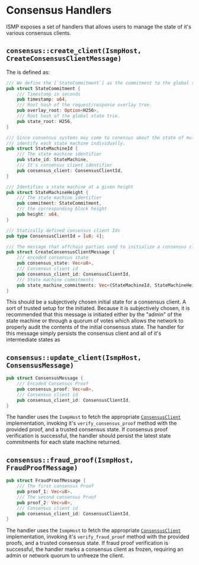 # Consensus Handlers

ISMP exposes a set of handlers that allows users to manage the state of it's various consensus clients.

## `consensus::create_client(IsmpHost, CreateConsensusClientMessage)`

The is defined as:

```rust
/// We define the [`StateCommitment`] as the commitment to the global state trie at a given height.
pub struct StateCommitment {
    /// Timestamp in seconds
    pub timestamp: u64,
    /// Root hash of the request/response overlay tree.
    pub overlay_root: Option<H256>,
    /// Root hash of the global state trie.
    pub state_root: H256,
}

/// Since consensus systems may come to conensus about the state of multiple state machines, we
/// identify each state machine individually.
pub struct StateMachineId {
    /// The state machine identifier
    pub state_id: StateMachine,
    /// It's consensus client identifier
    pub consensus_client: ConsensusClientId,
}

/// Identifies a state machine at a given height
pub struct StateMachineHeight {
    /// The state machine identifier
    pub commitment: StateCommitment,
    /// the corresponding block height
    pub height: u64,
}

/// Statically defined consensus client Ids
pub type ConsensusClientId = [u8; 4];

/// The message that offchain parties send to initialize a consensus client.
pub struct CreateConsensusClientMessage {
    /// encoded consensus state
    pub consensus_state: Vec<u8>,
    /// Consensus client id
    pub consensus_client_id: ConsensusClientId,
    /// State machine commitments
    pub state_machine_commitments: Vec<(StateMachineId, StateMachineHeight)>,
}

```

This should be a subjectively chosen initial state for a consensus client. A sort of trusted setup for the initiated. Because it is subjectively chosen, it is recommended that this message is initiated either by the "admin" of the state machine or through a quorum of votes which allows the network to properly audit the contents of the initial consensus state. The handler for this message simply persists the consensus client and all of it's intermediate states as 


## `consensus::update_client(IsmpHost, ConsensusMessage)`

```rust
pub struct ConsensusMessage {
    /// Encoded Consensus Proof
    pub consensus_proof: Vec<u8>,
    /// Consensus client id
    pub consensus_client_id: ConsensusClientId,
}
```

The handler uses the `IsmpHost` to fetch the appropriate [`ConsensusClient`](../consensus-client.md) implementation, invoking it's `verify_consensus_proof` method with the provided proof, and a trusted consensus state. If consensus proof verification is successful, the handler should persist the latest state commitments for each state machine returned.


## `consensus::fraud_proof(IsmpHost, FraudProofMessage)`

```rust
pub struct FraudProofMessage {
    /// The first consensus Proof
    pub proof_1: Vec<u8>,
    /// The second consensus Proof
    pub proof_2: Vec<u8>,
    /// Consensus client id
    pub consensus_client_id: ConsensusClientId,
}
```

The handler uses the `IsmpHost` to fetch the appropriate [`ConsensusClient`](../consensus-client.md) implementation, invoking it's `verify_fraud_proof` method with the provided proofs, and a trusted consensus state. If fraud proof verification is successful, the handler marks a consensus client as frozen, requiring an admin or network quorum to unfreeze the client.
 

